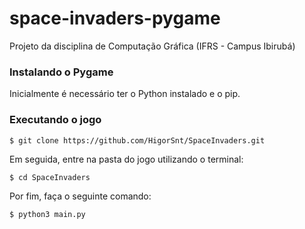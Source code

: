 # space-invaders-pygame
Projeto da disciplina de Computação Gráfica (IFRS - Campus Ibirubá)

### Instalando o Pygame

Inicialmente é necessário ter o Python instalado e o pip. 


### Executando o jogo

```
$ git clone https://github.com/HigorSnt/SpaceInvaders.git
```

Em seguida, entre na pasta do jogo utilizando o terminal:

```
$ cd SpaceInvaders
```

Por fim, faça o seguinte comando:

```
$ python3 main.py
